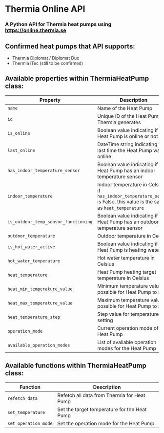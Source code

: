 # Thermia Online API
### A Python API for Thermia heat pumps using https://online.thermia.se

## Confirmed heat pumps that API supports:
* Thermia Diplomat / Diplomat Duo
* Thermia iTec (still to be confirmed)

## Available properties within ThermiaHeatPump class:
| Property | Description |
| --- | --- |
| `name` | Name of the Heat Pump |
| `id` | Unique ID of the Heat Pump Thermia generates |
| `is_online` | Boolean value indicating if the Heat Pump is online or not |
| `last_online` | DateTime string indicating the last time the Heat Pump was online |
| `has_indoor_temperature_sensor` | Boolean value indicating if the Heat Pump has an indoor temperature sensor |
| `indoor_temperature` | Indoor temperature in Celsius, if `has_indoor_temperature_sensor` is False, this value is the same as `heat_temperature` |
| `is_outdoor_temp_sensor_functioning` | Boolean value indicating if the Heat Pump has an outdoor temperature sensor |
| `outdoor_temperature` | Outdoor temperature in Celsius |
| `is_hot_water_active` | Boolean value indicating if the Heat Pump is heating water |
| `hot_water_temperature` | Hot water temperature in Celsius |
| `heat_temperature` | Heat Pump heating target temperature in Celsius |
| `heat_min_temperature_value` | Minimum temperature value possible for Heat Pump to set |
| `heat_max_temperature_value` | Maximum temperature value possible for Heat Pump to set |
| `heat_temperature_step` | Step value for temperature setting |
| `operation_mode` | Current operation mode of the Heat Pump |
| `available_operation_modes` | List of available operation modes for the Heat Pump |

## Available functions within ThermiaHeatPump class:
| Function | Description |
| --- | --- |
| `refetch_data` | Refetch all data from Thermia for Heat Pump |
| `set_temperature` | Set the target temperature for the Heat Pump |
| `set_operation_mode` | Set the operation mode for the Heat Pump |